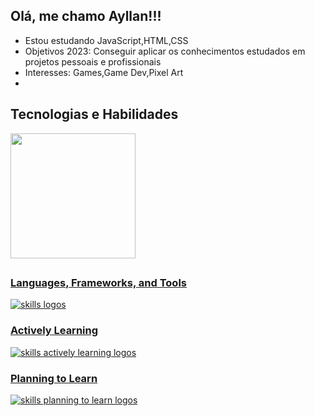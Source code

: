 ## Olá, me chamo Ayllan!!!


* Estou estudando JavaScript,HTML,CSS <br>
* Objetivos 2023: Conseguir aplicar os conhecimentos estudados em projetos pessoais e profissionais <br>
* Interesses: Games,Game Dev,Pixel Art<br>
*

## Tecnologias e Habilidades

<div>
<a href="https://github.com/FAyllan101">
<img align="center" height="200em" src="https://github-readme-stats.vercel.app/api/top-langs/?username=FAyllan101&&langs_count=5&theme=tokyonight"/>
</div>



## 

 <h3> <strong> Languages, Frameworks, and Tools </strong></h3>
 <img src="https://skillicons.dev/icons?i=git,github,html,css,javascript" alt="skills logos"/> <br>
  <h3> <strong> Actively Learning </strong></h3>
  <img src="https://skillicons.dev/icons?i=react,javascript,nodejs" alt="skills actively learning logos"> <br> 
  <h3> <strong> Planning to Learn </strong></h3>
  <img src="https://skillicons.dev/icons?i=angular,vue,gulp,python,flutter,bootstrap,nodejs,mysql,.net,tailwind" alt="skills planning to learn logos">
  <br>
